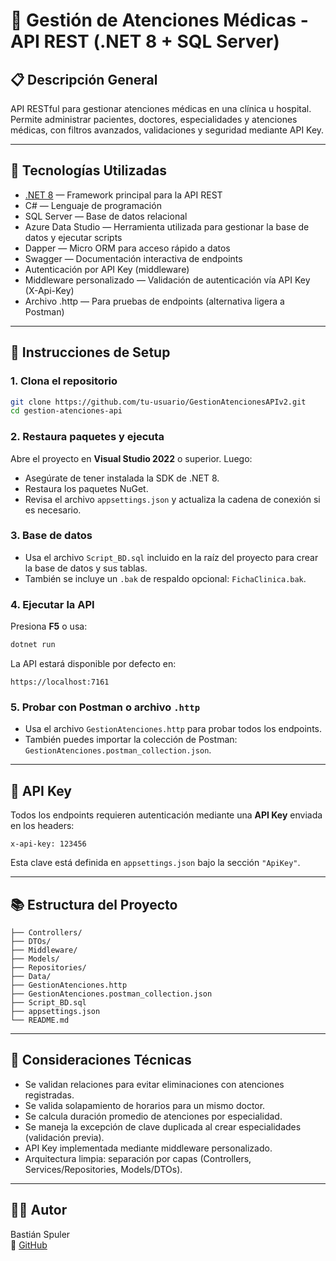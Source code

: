 # 🏥 Gestión de Atenciones Médicas - API REST (.NET 8 + SQL Server)

## 📋 Descripción General

API RESTful para gestionar atenciones médicas en una clínica u hospital. Permite administrar pacientes, doctores, especialidades y atenciones médicas, con filtros avanzados, validaciones y seguridad mediante API Key.

---

## 🧰 Tecnologías Utilizadas

- [.NET 8](https://dotnet.microsoft.com/) — Framework principal para la API REST
- C# — Lenguaje de programación
- SQL Server — Base de datos relacional
- Azure Data Studio — Herramienta utilizada para gestionar la base de datos y ejecutar scripts
- Dapper — Micro ORM para acceso rápido a datos
- Swagger — Documentación interactiva de endpoints
- Autenticación por API Key (middleware)
- Middleware personalizado — Validación de autenticación vía API Key (X-Api-Key)
- Archivo .http — Para pruebas de endpoints (alternativa ligera a Postman)

---

## 🚀 Instrucciones de Setup

### 1. Clona el repositorio

```bash
git clone https://github.com/tu-usuario/GestionAtencionesAPIv2.git
cd gestion-atenciones-api
```

### 2. Restaura paquetes y ejecuta

Abre el proyecto en **Visual Studio 2022** o superior. Luego:

- Asegúrate de tener instalada la SDK de .NET 8.
- Restaura los paquetes NuGet.
- Revisa el archivo `appsettings.json` y actualiza la cadena de conexión si es necesario.

### 3. Base de datos

- Usa el archivo `Script_BD.sql` incluido en la raíz del proyecto para crear la base de datos y sus tablas.
- También se incluye un `.bak` de respaldo opcional: `FichaClinica.bak`.

### 4. Ejecutar la API

Presiona **F5** o usa:

```bash
dotnet run
```

La API estará disponible por defecto en:

```
https://localhost:7161
```

### 5. Probar con Postman o archivo `.http`

- Usa el archivo `GestionAtenciones.http` para probar todos los endpoints.
- También puedes importar la colección de Postman: `GestionAtenciones.postman_collection.json`.

---

## 🔐 API Key

Todos los endpoints requieren autenticación mediante una **API Key** enviada en los headers:

```
x-api-key: 123456
```

Esta clave está definida en `appsettings.json` bajo la sección `"ApiKey"`.

---

## 📚 Estructura del Proyecto

```
├── Controllers/
├── DTOs/
├── Middleware/
├── Models/
├── Repositories/
├── Data/
├── GestionAtenciones.http
├── GestionAtenciones.postman_collection.json
├── Script_BD.sql
├── appsettings.json
└── README.md
```

---

## 📌 Consideraciones Técnicas

- Se validan relaciones para evitar eliminaciones con atenciones registradas.
- Se valida solapamiento de horarios para un mismo doctor.
- Se calcula duración promedio de atenciones por especialidad.
- Se maneja la excepción de clave duplicada al crear especialidades (validación previa).
- API Key implementada mediante middleware personalizado.
- Arquitectura limpia: separación por capas (Controllers, Services/Repositories, Models/DTOs).

---

## 👨‍💻 Autor

Bastián Spuler  
🔗 [GitHub](https://github.com/andrxxsv122)
